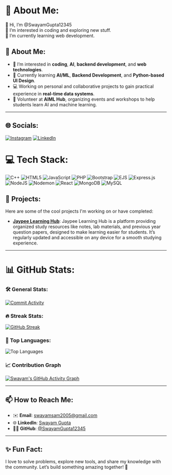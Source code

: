# 💫 About Me:
👋 Hi, I’m @SwayamGupta12345<br>👀 I’m interested in coding and exploring new stuff.<br>🌱 I’m currently learning web development.

## 💫 About Me:
- 👀 I’m interested in **coding**, **AI**, **backend development**, and **web technologies**.
- 🌱 Currently learning **AI/ML**, **Backend Development**, and **Python-based UI Design**.
- 💻 Working on personal and collaborative projects to gain practical experience in **real-time data systems**.
- 👥 Volunteer at **AIML Hub**, organizing events and workshops to help students learn AI and machine learning.

---
## 🌐 Socials:
[![Instagram](https://img.shields.io/badge/Instagram-%23E4405F.svg?logo=Instagram&logoColor=white)](https://instagram.com/swayamsam12345) [![LinkedIn](https://img.shields.io/badge/LinkedIn-%230077B5.svg?logo=linkedin&logoColor=white)](https://linkedin.com/in/swayamgupta12) 

# 💻 Tech Stack:
![C++](https://img.shields.io/badge/c++-%2300599C.svg?style=for-the-badge&logo=c%2B%2B&logoColor=white) ![HTML5](https://img.shields.io/badge/html5-%23E34F26.svg?style=for-the-badge&logo=html5&logoColor=white) ![JavaScript](https://img.shields.io/badge/javascript-%23323330.svg?style=for-the-badge&logo=javascript&logoColor=%23F7DF1E) ![PHP](https://img.shields.io/badge/php-%23777BB4.svg?style=for-the-badge&logo=php&logoColor=white) ![Bootstrap](https://img.shields.io/badge/bootstrap-%238511FA.svg?style=for-the-badge&logo=bootstrap&logoColor=white) ![EJS](https://img.shields.io/badge/ejs-%23B4CA65.svg?style=for-the-badge&logo=ejs&logoColor=black) ![Express.js](https://img.shields.io/badge/express.js-%23404d59.svg?style=for-the-badge&logo=express&logoColor=%2361DAFB) ![NodeJS](https://img.shields.io/badge/node.js-6DA55F?style=for-the-badge&logo=node.js&logoColor=white) ![Nodemon](https://img.shields.io/badge/NODEMON-%23323330.svg?style=for-the-badge&logo=nodemon&logoColor=%BBDEAD) ![React](https://img.shields.io/badge/react-%2320232a.svg?style=for-the-badge&logo=react&logoColor=%2361DAFB) ![MongoDB](https://img.shields.io/badge/MongoDB-%234ea94b.svg?style=for-the-badge&logo=mongodb&logoColor=white) ![MySQL](https://img.shields.io/badge/mysql-4479A1.svg?style=for-the-badge&logo=mysql&logoColor=white)

## 📂 Projects:
Here are some of the cool projects I'm working on or have completed:

- **[Jaypee Learning Hub](https://jaypeelearninghub.great-site.net/index.php)**: Jaypee Learning Hub is a platform providing organized study resources like notes, lab materials, and previous year question papers, designed to make learning easier for students. It’s regularly updated and accessible on any device for a smooth studying experience.
---
# 📊 GitHub Stats:
### 🛠 General Stats:
[![Commit Activity](https://github-readme-stats.vercel.app/api?username=SwayamGupta12345&theme=tokyonight&hide_border=false&include_all_commits=true&count_private=true)](https://github.com/SwayamGupta12345)
### 🔥 Streak Stats:
[![GitHub Streak](https://streak-stats.demolab.com?user=SwayamGupta12345&theme=tokyonight&short_numbers=true)](https://git.io/streak-stats)<br/>
### 🚀 Top Languages:
![Top Languages](https://github-readme-stats.vercel.app/api/top-langs/?username=SwayamGupta12345&theme=tokyonight&hide_border=false&include_all_commits=true&count_private=true&layout=compact)
### 📈 Contribution Graph
[![Swayam's GitHub Activity Graph](https://github-readme-activity-graph.vercel.app/graph?username=SwayamGupta12345&theme=tokyo-night)](https://github.com/ashutosh00710/github-readme-activity-graph)

---
## 📫 How to Reach Me:
- ✉️ **Email**: swayamsam2005@gmail.com
- 🌐 **LinkedIn**: [Swayam Gupta](https://www.linkedin.com/in/swayamgupta12)
- 🧑‍💻 **GitHub**: [@SwayamGupta12345](https://github.com/SwayamGupta12345)

---

## ✨ Fun Fact: 
I love to solve problems, explore new tools, and share my knowledge with the community. Let’s build something amazing together! 🚀
<!-- [![](https://visitcount.itsvg.in/api?id=SwayamGupta12345&icon=0&color=0)](https://visitcount.itsvg.in)  -->

<!-- Proudly created with GPRM ( https://gprm.itsvg.in ) -->

<!---- 👋 Hi, I’m @SwayamGupta12345
- 👀 I’m interested in coding and exploring new stuff.
- 🌱 I’m currently learning web development.
- 📫 How to reach me at swayamsam2005@gmail.com


###

###

<div align="left">
  <img src="https://cdn.jsdelivr.net/gh/devicons/devicon/icons/javascript/javascript-original.svg" height="30" alt="javascript logo"  />
  <img width="12" />
  <img src="https://cdn.jsdelivr.net/gh/devicons/devicon/icons/react/react-original.svg" height="30" alt="react logo"  />
  <img width="12" />
  <img src="https://cdn.jsdelivr.net/gh/devicons/devicon/icons/html5/html5-original.svg" height="30" alt="html5 logo"  />
  <img width="12" />
  <img src="https://cdn.jsdelivr.net/gh/devicons/devicon/icons/css3/css3-original.svg" height="30" alt="css3 logo"  />
  <img width="12" />
  <img src="https://cdn.jsdelivr.net/gh/devicons/devicon/icons/python/python-original.svg" height="30" alt="python logo"  />
</div>

###



###


SwayamGupta12345/SwayamGupta12345 is a ✨ special ✨ repository because its `README.md` (this file) appears on your GitHub profile.
You can click the Preview link to take a look at your changes.
--->
